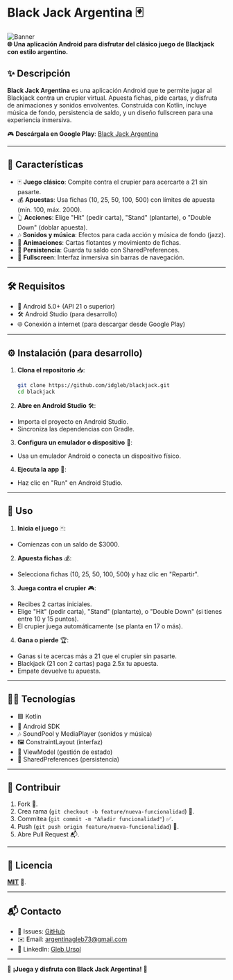 # Black Jack Argentina 🃏

![Banner](https://via.placeholder.com/1200x200.png?text=Black+Jack+Argentina+-+Juega+y+Gana)  
**🌐 Una aplicación Android para disfrutar del clásico juego de Blackjack con estilo argentino.**

## ✨ Descripción

**Black Jack Argentina** es una aplicación Android que te permite jugar al Blackjack contra un crupier virtual. Apuesta fichas, pide cartas, y disfruta de animaciones y sonidos envolventes. Construida con Kotlin, incluye música de fondo, persistencia de saldo, y un diseño fullscreen para una experiencia inmersiva.

🎮 **Descárgala en Google Play**: [Black Jack Argentina](https://play.google.com/store/apps/details?id=com.ursolgleb.blackjacknoactivity)

---

## 🚀 Características

- 🃏 **Juego clásico**: Compite contra el crupier para acercarte a 21 sin pasarte.
- 💰 **Apuestas**: Usa fichas (10, 25, 50, 100, 500) con límites de apuesta (mín. 100, máx. 2000).
- 👆 **Acciones**: Elige "Hit" (pedir carta), "Stand" (plantarte), o "Double Down" (doblar apuesta).
- 🎶 **Sonidos y música**: Efectos para cada acción y música de fondo (jazz).
- 🎥 **Animaciones**: Cartas flotantes y movimiento de fichas.
- 💾 **Persistencia**: Guarda tu saldo con SharedPreferences.
- 📱 **Fullscreen**: Interfaz inmersiva sin barras de navegación.

---

## 🛠️ Requisitos

- 📱 Android 5.0+ (API 21 o superior)
- 🛠️ Android Studio (para desarrollo)
- 🌐 Conexión a internet (para descargar desde Google Play)

---

## ⚙️ Instalación (para desarrollo)

1. **Clona el repositorio** 📥:
   ```bash
   git clone https://github.com/idgleb/blackjack.git
   cd blackjack
   ```

2. **Abre en Android Studio** 🛠️:
 - Importa el proyecto en Android Studio.
 - Sincroniza las dependencias con Gradle.

3. **Configura un emulador o dispositivo** 📱:
 - Usa un emulador Android o conecta un dispositivo físico.

4. **Ejecuta la app** 🚀:
 - Haz clic en "Run" en Android Studio.

---

## 📖 Uso

1. **Inicia el juego** 🃏:
 - Comienzas con un saldo de $3000.

2. **Apuesta fichas** 💰:
 - Selecciona fichas (10, 25, 50, 100, 500) y haz clic en "Repartir".

3. **Juega contra el crupier** 🎮:
 - Recibes 2 cartas iniciales.
 - Elige "Hit" (pedir carta), "Stand" (plantarte), o "Double Down" (si tienes entre 10 y 15 puntos).
 - El crupier juega automáticamente (se planta en 17 o más).

4. **Gana o pierde** 🏆:
 - Ganas si te acercas más a 21 que el crupier sin pasarte.
 - Blackjack (21 con 2 cartas) paga 2.5x tu apuesta.
 - Empate devuelve tu apuesta.

---

## 🧑‍💻 Tecnologías

- 🟪 Kotlin
- 📱 Android SDK
- 🎶 SoundPool y MediaPlayer (sonidos y música)
- 🖼️ ConstraintLayout (interfaz)
- 🧠 ViewModel (gestión de estado)
- 💾 SharedPreferences (persistencia)

---

## 🤝 Contribuir

1. Fork 🍴.
2. Crea rama (`git checkout -b feature/nueva-funcionalidad`) 🌿.
3. Commitea (`git commit -m "Añadir funcionalidad"`) ✅.
4. Push (`git push origin feature/nueva-funcionalidad`) 🚀.
5. Abre Pull Request 📬.

---

## 📜 Licencia

**[MIT](LICENSE)** 📝.

---

## 📬 Contacto

- 🐞 Issues: [GitHub](https://github.com/idgleb/blackjack/issues)
- ✉️ Email: [argentinagleb73@gmail.com](mailto:argentinagleb73@gmail.com)
- 🔗 LinkedIn: [Gleb Ursol](https://www.linkedin.com/in/gleb-ursol-855725326/)

---

🌟 **¡Juega y disfruta con Black Jack Argentina!** 🌟